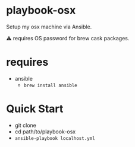 # playbook-osx
Setup my osx machine via Ansible.

:warning: requires OS password for brew cask packages.

# requires
- ansible
  - `brew install ansible`

# Quick Start
- git clone
- cd path/to/playbook-osx
- `ansible-playbook localhost.yml`
